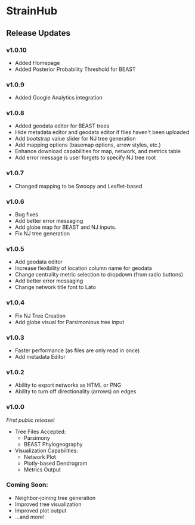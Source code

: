 # StrainHub
## Release Updates

### v1.0.10
- Added Homepage
- Added Posterior Probability Threshold for BEAST

### v1.0.9
- Added Google Analytics integration

### v1.0.8
- Added geodata editor for BEAST trees
- Hide metadata editor and geodata editor if files haven't been uploaded
- Add bootstrap value slider for NJ tree generation
- Add mapping options (basemap options, arrow styles, etc.)
- Enhance download capabilities for map, network, and metrics table
- Add error message is user forgets to specify NJ tree root

### v1.0.7
- Changed mapping to be Swoopy and Leaflet-based

### v1.0.6
- Bug fixes
- Add better error messaging
- Add globe map for BEAST and NJ inputs.
- Fix NJ tree generation

### v1.0.5
- Add geodata editor
- Increase flexibility of location column name for geodata
- Change centrality metric selection to dropdown (from radio buttons)
- Add better error messaging
- Change network title font to Lato

### v1.0.4
- Fix NJ Tree Creation
- Add globe visual for Parsimonious tree input

### v1.0.3
- Faster performance (as files are only read in once)
- Add metadata Editor

### v1.0.2
- Ability to export networks as HTML or PNG
- Ability to turn off directionality (arrows) on edges

### v1.0.0
_First public release!_
- Tree Files Accepted:
	- Parsimony
	- BEAST Phylogeography
- Visualization Capabilities:
	- Network Plot
	- Plotly-based Dendrogram
	- Metrics Output

### Coming Soon:
- Neighbor-joining tree generation
- Improved tree visualization
- Improved plot output
- ...and more!